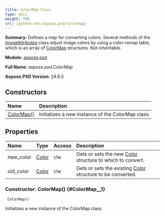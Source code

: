 ```yaml
---
title: ColorMap Class
type: docs
weight: 700
url: /python-net/aspose.psd/colormap/
---
```


**Summary:** Defines a map for converting colors. Several methods of the [ImageAttributes](/psd/python-net/aspose.psd/imageattributes/) class adjust image colors by using a color-remap table, which is an array of [ColorMap](/psd/python-net/aspose.psd/colormap/) structures. Not inheritable.

**Module:** [aspose.psd](/psd/python-net/aspose.psd/)

**Full Name:** aspose.psd.ColorMap

**Aspose.PSD Version:** 24.6.0

## **Constructors**
| **Name** | **Description** |
| :- | :- |
| [ColorMap()](#ColorMap__1) | Initializes a new instance of the ColorMap class |
## **Properties**
| **Name** | **Type** | **Access** | **Description** |
| :- | :- | :- | :- |
| new_color | [Color](/psd/python-net/aspose.psd/color) | r/w | Gets or sets the new [Color](/psd/python-net/aspose.psd/color/) structure to which to convert. |
| old_color | [Color](/psd/python-net/aspose.psd/color) | r/w | Gets or sets the existing [Color](/psd/python-net/aspose.psd/color/) structure to be converted. |


### Constructor: ColorMap() {#ColorMap__1}


```
 ColorMap() 
```

Initializes a new instance of the ColorMap class

